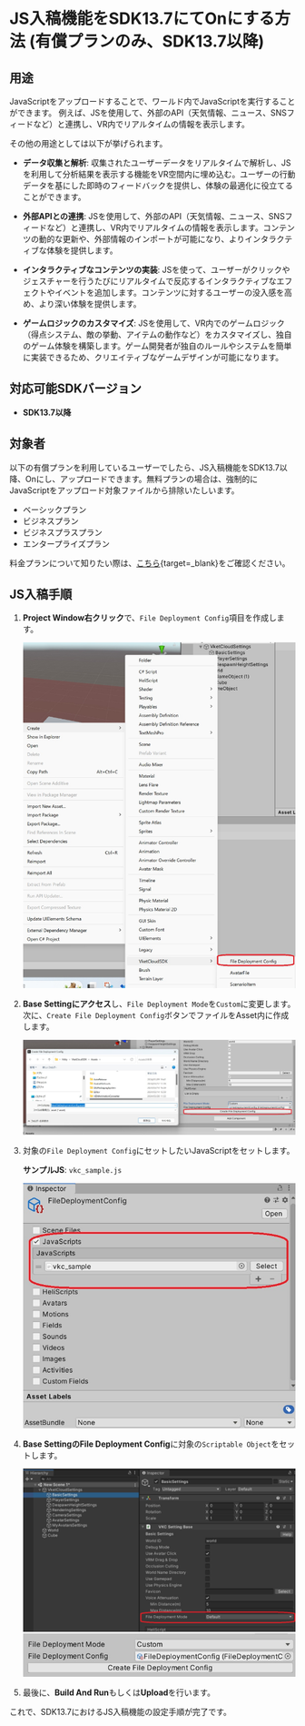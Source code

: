 # JS入稿機能をSDK13.7にてOnにする方法 (有償プランのみ、SDK13.7以降)

## 用途

JavaScriptをアップロードすることで、ワールド内でJavaScriptを実行することができます。
例えば、JSを使用して、外部のAPI（天気情報、ニュース、SNSフィードなど）と連携し、VR内でリアルタイムの情報を表示します。

その他の用途としては以下が挙げられます。

- **データ収集と解析**: 収集されたユーザーデータをリアルタイムで解析し、JSを利用して分析結果を表示する機能をVR空間内に埋め込む。ユーザーの行動データを基にした即時のフィードバックを提供し、体験の最適化に役立てることができます。

- **外部APIとの連携**: JSを使用して、外部のAPI（天気情報、ニュース、SNSフィードなど）と連携し、VR内でリアルタイムの情報を表示します。コンテンツの動的な更新や、外部情報のインポートが可能になり、よりインタラクティブな体験を提供します。

- **インタラクティブなコンテンツの実装**: JSを使って、ユーザーがクリックやジェスチャーを行うたびにリアルタイムで反応するインタラクティブなエフェクトやイベントを追加します。コンテンツに対するユーザーの没入感を高め、より深い体験を提供します。

- **ゲームロジックのカスタマイズ**: JSを使用して、VR内でのゲームロジック（得点システム、敵の挙動、アイテムの動作など）をカスタマイズし、独自のゲーム体験を構築します。ゲーム開発者が独自のルールやシステムを簡単に実装できるため、クリエイティブなゲームデザインが可能になります。

## 対応可能SDKバージョン

- **SDK13.7以降**

## 対象者

以下の有償プランを利用しているユーザーでしたら、JS入稿機能をSDK13.7以降、Onにし、アップロードできます。無料プランの場合は、強制的にJavaScriptをアップロード対象ファイルから排除いたしいます。

- ベーシックプラン
- ビジネスプラン
- ビジネスプラスプラン
- エンタープライズプラン

料金プランについて知りたい際は、[こちら](https://cloud.vket.com/plan){target=_blank}をご確認ください。


## JS入稿手順
1. **Project Window右クリック**で、`File Deployment Config`項目を作成します。

   ![File Deployment Configの作成](img/JsUpload_1.jpg)

2. **Base Settingにアクセス**し、`File Deployment Mode`を`Custom`に変更します。次に、`Create File Deployment Config`ボタンでファイルをAsset内に作成します。

   ![File Deployment Modeの設定](img/JsUpload_2.jpg)

3. 対象の`File Deployment Config`にセットしたいJavaScriptをセットします。

   **サンプルJS**: `vkc_sample.js`

   ![JavaScriptのセット](img/JsUpload_3.jpg)

4. **Base SettingのFile Deployment Config**に対象の`Scriptable Object`をセットします。

   ![Scriptable Objectのセット](img/JsUpload_4.jpg)
   ![Scriptable Objectのセット](img/JsUpload_5.jpg)

5. 最後に、**Build And Run**もしくは**Upload**を行います。

これで、SDK13.7におけるJS入稿機能の設定手順が完了です。